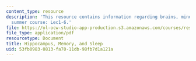 ```yaml
---
content_type: resource
description: 'This resource contains information regarding brains, minds and machines
  summer course: Lec1-6.'
file: https://ol-ocw-studio-app-production.s3.amazonaws.com/courses/res-9-003-brains-minds-and-machines-summer-course-summer-2015/53fb09830813fa7011db98fb7d1a121a_MITRES_9_003SUM15_Lec1-6.pdf
file_type: application/pdf
resourcetype: Document
title: Hippocampus, Memory, and Sleep
uid: 53fb0983-0813-fa70-11db-98fb7d1a121a
---
```

